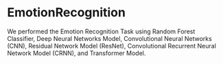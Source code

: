 # EmotionRecognition
We performed the Emotion Recognition Task using Random Forest Classifier, Deep Neural Networks Model, Convolutional Neural Networks (CNN), Residual Network Model (ResNet), Convolutional Recurrent Neural Network Model (CRNN), and Transformer Model.
